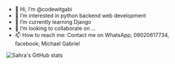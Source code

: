 - 👋 Hi, I’m @codewitgabi
- 👀 I’m interested in python backend web development
- 🌱 I’m currently learning Django
- 💞️ I’m looking to collaborate on ...
- 📫 How to reach me: Contact me on WhatsApp; 09020617734, facebook; Michael Gabriel

<!---
codewitgabi/codewitgabi is a ✨ special ✨ repository because its `README.md` (this file) appears on your GitHub profile.
You can click the Preview link to take a look at your changes.
--->



![Sahra's GitHub stats](https://github-readme-stats.vercel.app/api?username=codewitgabi&how_icons=true&theme=tokyonight)
